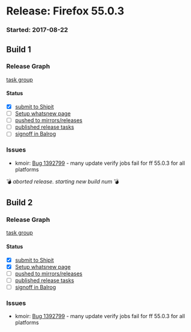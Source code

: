 # Release: Firefox 55.0.3

### Started: 2017-08-22

## Build 1

### Release Graph
[task group](https://tools.taskcluster.net/push-inspector/#/wOoVM7x9Q-2UJMrOau_t0Q)

#### Status
- [x] [submit to Shipit](https://wiki.mozilla.org/Release:Release_Automation_on_Mercurial:Starting_a_Release#Submit_to_Ship_It)
- [ ] [Setup whatsnew page](https://wiki.mozilla.org/Release:Release_Automation_on_Mercurial:Updates_through_Shipping#Set-up_whatsnew_page)
- [ ] [pushed to mirrors/releases](../how-tos/relpro.md#2-push-to-releases-dir-mirrors)
- [ ] [published release tasks](../how-tos/relpro.md#4-publish-release)
- [ ] [signoff in Balrog](../how-tos/relpro.md#3-signoffs)

### Issues
- kmoir: [Bug 1392799](https://bugzil.la/1392799) - many update verify jobs fail for ff 55.0.3 for all platforms

:bomb: _aborted release. starting new build num_ :bomb:

## Build 2

### Release Graph
[task group](https://tools.taskcluster.net/push-inspector/#/gQBb9Nc-QYS0mZCmUpqTbg)

#### Status
- [x] [submit to Shipit](https://wiki.mozilla.org/Release:Release_Automation_on_Mercurial:Starting_a_Release#Submit_to_Ship_It)
- [x] [Setup whatsnew page](https://wiki.mozilla.org/Release:Release_Automation_on_Mercurial:Updates_through_Shipping#Set-up_whatsnew_page)
- [ ] [pushed to mirrors/releases](../how-tos/relpro.md#2-push-to-releases-dir-mirrors)
- [ ] [published release tasks](../how-tos/relpro.md#4-publish-release)
- [ ] [signoff in Balrog](../how-tos/relpro.md#3-signoffs)

### Issues
- kmoir: [Bug 1392799](https://bugzil.la/1392799) - many update verify jobs fail for ff 55.0.3 for all platforms


